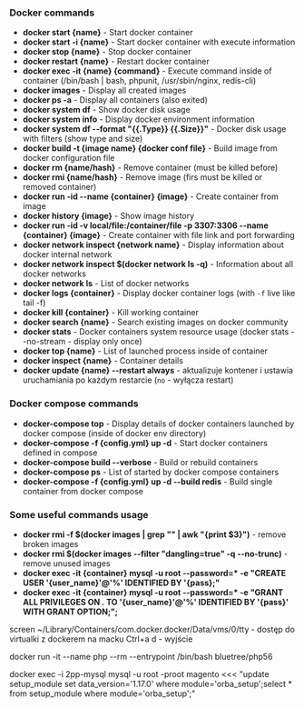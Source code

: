 ### Docker commands

* **docker start {name}** - Start docker container
* **docker start -i {name}** - Start docker container with execute information
* **docker stop {name}** - Stop docker container
* **docker restart {name}** - Restart docker container
* **docker exec -it {name} {command}** - Execute command inside of container (/bin/bash | bash, phpunit, /usr/sbin/nginx, redis-cli)
* **docker images** - Display all created images
* **docker ps -a** - Display all containers (also exited)
* **docker system df** - Show docker disk usage
* **docker system info** - Display docker environment information
* **docker system df --format "{{.Type}} {{.Size}}"** - Docker disk usage with filters (show type and size)
* **docker build -t {image name} {docker conf file}** - Build image from docker configuration file
* **docker rm {name/hash}** - Remove container (must be killed before)
* **docker rmi {name/hash}** - Remove image (firs must be killed or removed container)
* **docker run -id --name {container} {image}** - Create container from image
* **docker history {image}** - Show image history
* **docker run -id -v local/file:/container/file -p 3307:3306 --name {container} {image}** - Create container with file link and port forwarding
* **docker network inspect {network name}** - Display information about docker internal network
* **docker network inspect $(docker network ls -q)** - Information about all docker networks
* **docker network ls** - List of docker networks
* **docker logs {container}** - Display docker container logs (with `-f` live like tail -f)
* **docker kill {container}** - Kill working container
* **docker search {name}** - Search existing images on docker community
* **docker stats** - Docker containers system resource usage (docker stats --no-stream - display only once)
* **docker top {name}** - List of launched process inside of container
* **docker inspect {name}** - Container details
* **docker update {name} --restart always** - aktualizuje kontener i ustawia uruchamiania po każdym restarcie (`no` - wyłącza restart)

### Docker compose commands

* **docker-compose top** - Display details of docker containers launched by docker compose (inside of docker env directory)
* **docker-compose -f {config.yml} up -d** - Start docker containers defined in compose
* **docker-compose build --verbose** - Build or rebuild containers
* **docker-compose ps** - List of started by docker compose containers
* **docker-compose -f {config.yml} up -d --build redis** - Build single container from docker compose

### Some useful commands usage

* **docker rmi -f $(docker images | grep "<none>" | awk "{print \$3}")** - remove broken images
* **docker rmi $(docker images --filter "dangling=true" -q --no-trunc)** - remove unused images
* __docker exec -it {container} mysql -u root --password=* -e "CREATE USER '{user_name}'@'%' IDENTIFIED BY '{pass};"__
* __docker exec -it {container} mysql -u root --password=* -e "GRANT ALL PRIVILEGES ON *.* TO '{user_name}'@'%' IDENTIFIED BY '{pass}' WITH GRANT OPTION;";__


screen ~/Library/Containers/com.docker.docker/Data/vms/0/tty - dostęp do virtualki z dockerem na macku
  Ctrl+a d - wyjście
  
  docker run -it --name php --rm --entrypoint /bin/bash bluetree/php56
  
  docker exec -i 2pp-mysql mysql -u root -proot magento <<< "update setup_module set data_version='1.17.0' where module='orba_setup';select * from setup_module where module='orba_setup';"